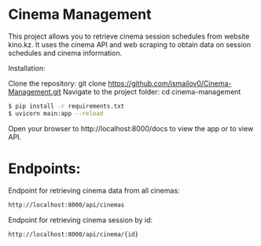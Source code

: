 # Cinema Management

This project allows you to retrieve cinema session schedules from website kino.kz. It uses the cinema API and web scraping to obtain data on session schedules and cinema information.


Installation:

Clone the repository: git clone https://github.com/ismailov0/Cinema-Management.git
Navigate to the project folder: cd cinema-management
```sh
$ pip install -r requirements.txt
$ uvicorn main:app --reload
```

Open your browser to http://localhost:8000/docs to view the app or to view API.

# Endpoints:
Endpoint for retrieving cinema data from all cinemas:
```sh
http://localhost:8000/api/cinemas
```

Endpoint for retrieving cinema session by id:
```sh
http://localhost:8000/api/cinema/{id}
```

